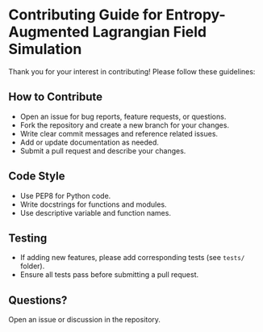 # Contributing Guide for Entropy-Augmented Lagrangian Field Simulation

Thank you for your interest in contributing! Please follow these guidelines:

## How to Contribute
- Open an issue for bug reports, feature requests, or questions.
- Fork the repository and create a new branch for your changes.
- Write clear commit messages and reference related issues.
- Add or update documentation as needed.
- Submit a pull request and describe your changes.

## Code Style
- Use PEP8 for Python code.
- Write docstrings for functions and modules.
- Use descriptive variable and function names.

## Testing
- If adding new features, please add corresponding tests (see `tests/` folder).
- Ensure all tests pass before submitting a pull request.

## Questions?
Open an issue or discussion in the repository.
